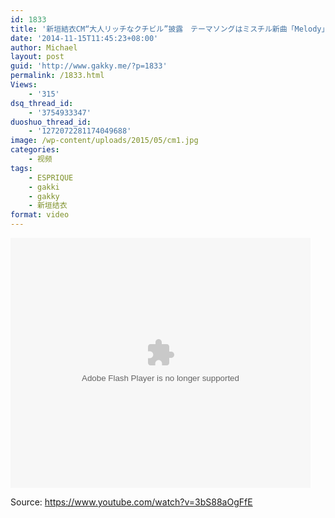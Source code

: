 ```yaml
---
id: 1833
title: '新垣結衣CM“大人リッチなクチビル”披露　テーマソングはミスチル新曲「Melody」 メーキング映像も公開'
date: '2014-11-15T11:45:23+08:00'
author: Michael
layout: post
guid: 'http://www.gakky.me/?p=1833'
permalink: /1833.html
Views:
    - '315'
dsq_thread_id:
    - '3754933347'
duoshuo_thread_id:
    - '1272072281174049688'
image: /wp-content/uploads/2015/05/cm1.jpg
categories:
    - 视频
tags:
    - ESPRIQUE
    - gakki
    - gakky
    - 新垣结衣
format: video
---
```


<embed height="400" src="http://www.tudou.com/v/vquep3_Zfh8/&bid=05&rpid=51229674&resourceId=51229674_05_05_99/v.swf" type="application/x-shockwave-flash" width="480"></embed>

Source: <https://www.youtube.com/watch?v=3bS88aOgFfE>